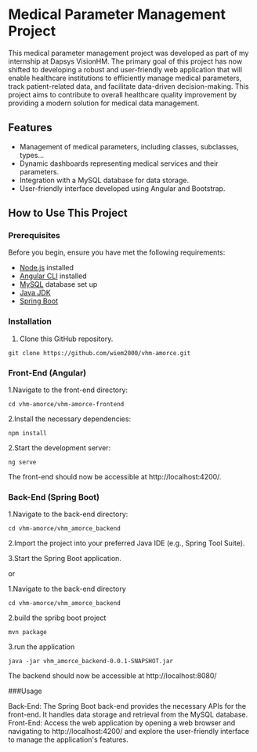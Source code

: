 # Medical Parameter Management Project

This medical parameter management project was developed as part of my internship at Dapsys VisionHM. The primary goal of this project has now shifted to developing a robust and user-friendly web application that will enable healthcare institutions to efficiently manage medical parameters, track patient-related data, and facilitate data-driven decision-making. This project aims to contribute to overall healthcare quality improvement by providing a modern solution for medical data management.

## Features

- Management of medical parameters, including classes, subclasses, types...
- Dynamic dashboards representing medical services and their parameters.
- Integration with a MySQL database for data storage.
- User-friendly interface developed using Angular and Bootstrap.

## How to Use This Project

### Prerequisites

Before you begin, ensure you have met the following requirements:

- [Node.js](https://nodejs.org/) installed
- [Angular CLI](https://angular.io/cli) installed
- [MySQL](https://www.mysql.com/) database set up
- [Java JDK](https://www.oracle.com/java/technologies/javase-downloads.html) 
- [Spring Boot](https://spring.io/projects/spring-boot) 

### Installation

1. Clone this GitHub repository.

```shell
git clone https://github.com/wiem2000/vhm-amorce.git
```
### Front-End (Angular)
1.Navigate to the front-end directory:

```shell
cd vhm-amorce/vhm-amorce-frontend

```

2.Install the necessary dependencies:

```shell
npm install
```

2.Start the development server:

```shell
ng serve
```


The front-end should now be accessible at http://localhost:4200/.

### Back-End (Spring Boot)
1.Navigate to the back-end directory:

```shell
cd vhm-amorce/vhm_amorce_backend
```

2.Import the project into your preferred Java IDE (e.g., Spring Tool Suite).

3.Start the Spring Boot application.

or 

1.Navigate to the back-end directory
```shell
cd vhm-amorce/vhm_amorce_backend
```
2.build the spribg boot project
```shell
mvn package
```
3.run the application 
```shell
java -jar vhm_amorce_backend-0.0.1-SNAPSHOT.jar
```

The backend should now be accessible at http://localhost:8080/

###Usage

Back-End: The Spring Boot back-end provides the necessary APIs for the front-end. It handles data storage and retrieval from the MySQL database.
Front-End: Access the web application by opening a web browser and navigating to http://localhost:4200/ and explore the user-friendly interface to manage the application's features.
